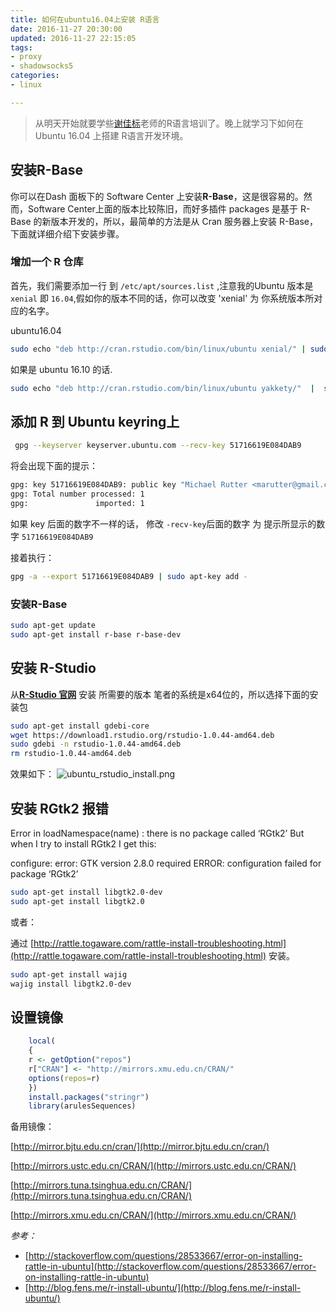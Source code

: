 ```yaml
---
title: 如何在ubuntu16.04上安装 R语言
date: 2016-11-27 20:30:00
updated: 2016-11-27 22:15:05
tags: 
- proxy
- shadowsocks5
categories: 
- linux

---
```

>  从明天开始就要学些[谢佳标](https://ask.hellobi.com/people/xiejiabiao)老师的R语言培训了。晚上就学习下如何在Ubuntu 16.04 上搭建 R语言开发环境。

## 安装R-Base

你可以在Dash 面板下的 Software Center 上安装**R-Base**，这是很容易的。然而，Software Center上面的版本比较陈旧，而好多插件 packages 是基于 R-Base 的新版本开发的，所以，最简单的方法是从 Cran 服务器上安装 R-Base，下面就详细介绍下安装步骤。


<!--more-->


### 增加一个 R 仓库

首先，我们需要添加一行 到 `/etc/apt/sources.list` ,注意我的Ubuntu 版本是  `xenial`  即 `16.04`,假如你的版本不同的话，你可以改变 'xenial' 为 你系统版本所对应的名字。

ubuntu16.04

```bash
sudo echo "deb http://cran.rstudio.com/bin/linux/ubuntu xenial/" | sudo tee -a /etc/apt/sources.list
```

如果是 ubuntu 16.10 的话.

```bash
sudo echo "deb http://cran.rstudio.com/bin/linux/ubuntu yakkety/"  |  sudo tee -a /etc/apt/sources.list
```
## 添加 R 到 Ubuntu keyring上
```bash
 gpg --keyserver keyserver.ubuntu.com --recv-key 51716619E084DAB9
```
将会出现下面的提示：
```bash
gpg: key 51716619E084DAB9: public key "Michael Rutter <marutter@gmail.com>" imported
gpg: Total number processed: 1
gpg:               imported: 1
```
如果 key 后面的数字不一样的话， 修改 `-recv-key`后面的数字 为 提示所显示的数字 `51716619E084DAB9`

接着执行：
```bash
gpg -a --export 51716619E084DAB9 | sudo apt-key add -
```
### 安装R-Base
```bash
sudo apt-get update
sudo apt-get install r-base r-base-dev
```

## 安装 R-Studio
从[**R-Studio 官网**]((https://www.rstudio.com/products/rstudio/download/)) 安装 所需要的版本 
笔者的系统是x64位的，所以选择下面的安装包

```bash
sudo apt-get install gdebi-core
wget https://download1.rstudio.org/rstudio-1.0.44-amd64.deb
sudo gdebi -n rstudio-1.0.44-amd64.deb
rm rstudio-1.0.44-amd64.deb
```
效果如下：
![ubuntu_rstudio_install.png][1]

## 安装 RGtk2 报错

Error in loadNamespace(name) : there is no package called ‘RGtk2’
But when I try to install RGtk2 I get this:

configure: error: GTK version 2.8.0 required
ERROR: configuration failed for package ‘RGtk2’

```bash
sudo apt-get install libgtk2.0-dev
sudo apt-get install libgtk2.0
```
或者：

通过  [http://rattle.togaware.com/rattle-install-troubleshooting.html](http://rattle.togaware.com/rattle-install-troubleshooting.html) 安装。

```bash
sudo apt-get install wajig
wajig install libgtk2.0-dev
```

## 设置镜像
```r
    local(
    {
    r <- getOption("repos")
    r["CRAN"] <- "http://mirrors.xmu.edu.cn/CRAN/"
    options(repos=r)
    })
    install.packages("stringr")
    library(arulesSequences)
```
备用镜像：

[http://mirror.bjtu.edu.cn/cran/](http://mirror.bjtu.edu.cn/cran/)

[http://mirrors.ustc.edu.cn/CRAN/](http://mirrors.ustc.edu.cn/CRAN/)

[http://mirrors.tuna.tsinghua.edu.cn/CRAN/](http://mirrors.tuna.tsinghua.edu.cn/CRAN/)

[http://mirrors.xmu.edu.cn/CRAN/](http://mirrors.xmu.edu.cn/CRAN/)




*参考：*

 - [http://stackoverflow.com/questions/28533667/error-on-installing-rattle-in-ubuntu](http://stackoverflow.com/questions/28533667/error-on-installing-rattle-in-ubuntu)
 - [http://blog.fens.me/r-install-ubuntu/](http://blog.fens.me/r-install-ubuntu/)

  [1]: https://imgs.gnux.cn/usr/uploads/2016/11/102157262.png